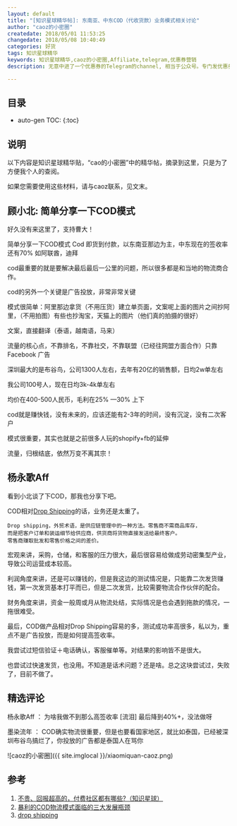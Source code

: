```yaml
---
layout: default
title: "[知识星球精华帖]: 东南亚、中东COD（代收货款）业务模式相关讨论"
author: "caoz的小密圈"
createdate: 2018/05/01 11:53:25
changedate: 2018/05/08 10:40:49
categories: 好货
tags: 知识星球精华
keywords: 知识星球精华,caoz的小密圈,Affiliate,telegram,优惠券营销
description: 无意中进了一个优惠券的Telegram的channel, 相当于公众号。专门发优惠券，带有aff链接

---
```


## 目录
* auto-gen TOC:
{:toc}

## 说明

以下内容是知识星球精华贴，“cao的小密圈”中的精华帖，摘录到这里，只是为了方便我个人的查阅。

如果您需要使用这些材料，请与caoz联系，见文末。

## 顾小北: 简单分享一下COD模式

好久没有来这里了，支持曹大！

简单分享一下COD模式 Cod 即货到付款，以东南亚那边为主，中东现在的签收率还有70% 如阿联酋，迪拜 

cod最重要的就是要解决最后最后一公里的问题，所以很多都是和当地的物流商合作。 

cod的另外一个关键是广告投放，非常非常关键 

模式很简单：阿里那边拿货（不用压货）建立单页面，文案呢上面的图片之间抄阿里，（不用拍图）有些也抄淘宝，天猫上的图片（他们真的拍摄的很好） 

文案，直接翻译（泰语，越南语，马来） 

流量的核心点，不靠排名，不靠社交，不靠联盟（已经往网盟方面合作）只靠Facebook 广告 

深圳最大的是布谷鸟，公司1300人左右，去年有20亿的销售额，日均2w单左右 

我公司100号人，现在日均3k-4k单左右 

均价在400-500人民币，毛利在25% —30% 上下 

cod就是赚快钱，没有未来的，应该还能有2-3年的时间，没有沉淀，没有二次客户 

模式很重要，其实也就是之前很多人玩的shopify+fb的延伸 


流量，归根结底，依然万变不离其宗！

## 杨永歌Aff

看到小北谈了下COD，那我也分享下吧。

COD相对[Drop Shipping][3]的话，业务还是太重了。

	Drop shipping，外贸术语，是供应链管理中的一种方法。零售商不需商品库存，
	而是把客户订单和装运细节给供应商，供货商将货物直接发送给最终客户。
	零售商赚取批发和零售价格之间的差价。

宏观来讲，采购，仓储，和客服的压力很大，最后很容易给做成劳动密集型产业，导致公司运营成本较高。

利润角度来讲，还是可以赚钱的，但是我这边的测试情况是，只能靠二次发货赚钱，第一次发货基本打平而已，但是二次发货，比较需要物流合作伙伴的配合。

财务角度来讲，资金一般周或月从物流处结，实际情况是也会遇到拖款的情况，一拖很难受。

最后，COD做产品相对Drop Shipping容易的多，测试成功率高很多，私以为，重点不是广告投放，而是如何提高签收率。

我尝试过短信验证＋电话确认，客服催单等。对结果的影响皆不是很大。

也尝试过快速发货，也没用。不知道是话术问题？还是啥。总之这块尝试过，失败了，目前不做了。

## 精选评论

杨永歌Aff ： 为啥我做不到那么高签收率 [流泪] 最后降到40%+，没法做呀

墨染流年 ： COD确实物流很重要，但是也要看国家地区，就比如泰国，已经被深圳布谷鸟搞烂了，你投放的广告都是泰国人在骂你

![caoz的小密圈]({{ site.imglocal }}/xiaomiquan-caoz.png) 

## 参考

1. [不贵、回报超高的，付费社区都有哪些?（知识星球）][1]
2. [暴利的COD物流模式面临的三大发展瓶颈][2]
3. [drop shipping][3]

[1]: http://www.lijiaocn.com/%E5%A5%BD%E8%B4%A7/2018/04/25/fu-fei-she-que.html "不贵、回报超高的，付费社区都有哪些?（知识星球）" 
[2]: https://zhuanlan.zhihu.com/p/36003173 "暴利的COD物流模式面临的三大发展瓶颈"
[3]: https://baike.baidu.com/item/drop%20shipping/422735?fr=aladdin "drop shipping"
